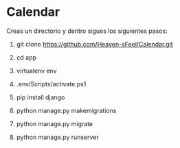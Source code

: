 # Calendar

Creas un directorio y dentro sigues los siguientes pasos:

1. git clone https://github.com/Heaven-sFeel/Calendar.git

2. cd app

3. virtualenv env

4. .env/Scripts/activate.ps1

5. pip install django

6. python manage.py makemigrations

7. python manage.py migrate

8. python manage.py runserver

